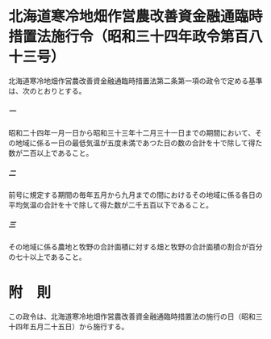 # 北海道寒冷地畑作営農改善資金融通臨時措置法施行令（昭和三十四年政令第百八十三号）
北海道寒冷地畑作営農改善資金融通臨時措置法第二条第一項の政令で定める基準は、次のとおりとする。
##### 一
昭和二十四年一月一日から昭和三十三年十二月三十一日までの期間において、その地域に係る一日の最低気温が五度未満であつた日の数の合計を十で除して得た数が二百以上であること。
##### 二
前号に規定する期間の毎年五月から九月までの間におけるその地域に係る各日の平均気温の合計を十で除して得た数が二千五百以下であること。
##### 三
その地域に係る農地と牧野の合計面積に対する畑と牧野の合計面積の割合が百分の七十以上であること。
# 附　則
この政令は、北海道寒冷地畑作営農改善資金融通臨時措置法の施行の日（昭和三十四年五月二十五日）から施行する。

